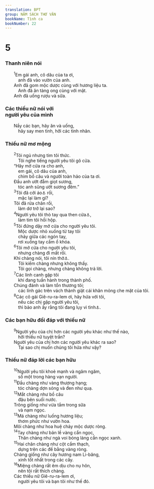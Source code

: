 ```yaml
---
translation: BPT
group: NĂM SÁCH THƠ VĂN
bookName: Tình ca 
bookNumber: 22
---
```


<div class="title"><h1>5</h1><h3>Thanh niên nói</h3></div>
<span class="verse nha_5_1">  <sup>1</sup>Em gái anh, cô dâu của ta ơi,<br/>   anh đã vào vườn của anh.<br/>  Anh đã gom mộc dược cùng với hương liệu ta.<br/>   Anh đã ăn tàng ong cùng với mật.<br/>  Anh đã uống rượu và sữa.<br/></span>
<div class="title"><h3>Các thiếu nữ nói với<br/>người yêu của mình</h3></div>
<span class="verse nha_5_1">  Nầy các bạn, hãy ăn và uống,<br/>   hãy say men tình, hỡi các tình nhân.<br/></span>
<div class="title"><h3>Thiếu nữ mơ mộng</h3></div>
<span class="verse nha_5_2">  <sup>2</sup>Tôi ngủ nhưng tim tôi thức.<br/>   Tôi nghe tiếng người yêu tôi gõ cửa.<br/>  “Hãy mở cửa ra cho anh,<br/>   em gái, cô dâu của anh,<br/>   chim bồ câu và người toàn hảo của ta ơi.<br/>  Đầu anh ướt đẫm giọt sương,<br/>   tóc anh sũng ướt sương đêm.”<br/></span>
<span class="verse nha_5_3">  <sup>3</sup>Tôi đã cởi áo<a data-toggle="tooltip" data-placement="bottom" title="Hay “lúp” (màn che mặt). Xem câu 7.">⚓</a> rồi,<br/>   mặc lại làm gì?<br/>  Tôi đã rửa chân rồi,<br/>   làm dơ trở lại sao?<br/></span>
<span class="verse nha_5_4">  <sup>4</sup>Người yêu tôi thò tay qua then cửa<a data-toggle="tooltip" data-placement="bottom" title="Hay “rút tay ra khỏi then cửa.” Đây có thể là ổ khóa. Một số chìa khóa đời xưa làm giống hình bàn tay. Người ta cho chìa khóa vào lỗ và vặn chốt để đóng hoặc mở cửa.">⚓</a>,<br/>   làm tim tôi hồi hộp.<br/></span>
<span class="verse nha_5_5">  <sup>5</sup>Tôi đứng dậy mở cửa cho người yêu tôi.<br/>   Mộc dược nhỏ xuống từ tay tôi<br/>   chảy giữa các ngón tay,<br/>   rơi xuống tay cầm ổ khóa.<br/></span>
<span class="verse nha_5_6">  <sup>6</sup>Tôi mở cửa cho người yêu tôi,<br/>   nhưng chàng đi mất rồi.<br/>  Khi chàng nói, tôi nín thở<a data-toggle="tooltip" data-placement="bottom" title="Nguyên văn, “Khi chàng lên tiếng, tôi như người mất hồn.”">⚓</a>.<br/>   Tôi kiếm chàng nhưng không thấy.<br/>   Tôi gọi chàng, nhưng chàng không trả lời.<br/></span>
<span class="verse nha_5_7">  <sup>7</sup>Các lính canh gặp tôi<br/>   khi đang tuần hành trong thành phố.<br/>  Chúng đánh và làm tổn thương tôi;<br/>   các lính gác trên vách thành giật cái khăn mỏng che mặt của tôi.<br/></span>
<span class="verse nha_5_8">  <sup>8</sup>Các cô gái Giê-ru-ra-lem ơi, hãy hứa với tôi,<br/>   nếu các chị gặp người yêu tôi,<br/>   thì bảo anh ấy rằng tôi đang lụy vì tình<a data-toggle="tooltip" data-placement="bottom" title="Hay “tôi đang thất tình.”">⚓</a>.<br/></span>
<div class="title"><h3>Các bạn hữu đối đáp với thiếu nữ</h3></div>
<span class="verse nha_5_9">  <sup>9</sup>Người yêu của chị hơn các người yêu khác như thế nào,<br/>   hỡi thiếu nữ tuyệt trần?<br/>  Người yêu của chị hơn các người yêu khác ra sao?<br/>   Tại sao chị muốn chúng tôi hứa như vậy?<br/></span>
<div class="title"><h3>Thiếu nữ đáp lời các bạn hữu</h3></div>
<span class="verse nha_5_10">  <sup>10</sup>Người yêu tôi khoẻ mạnh và ngăm ngăm,<br/>   số một trong hàng vạn người.<br/></span>
<span class="verse nha_5_11">  <sup>11</sup>Đầu chàng như vàng thượng hạng;<br/>   tóc chàng dợn sóng và đen như quạ.<br/></span>
<span class="verse nha_5_12">  <sup>12</sup>Mắt chàng như bồ câu<br/>   đậu bên suối nước.<br/>  Trông giống như vừa tắm trong sữa<br/>   và nạm ngọc.<br/></span>
<span class="verse nha_5_13">  <sup>13</sup>Má chàng như luống hương liệu;<br/>   thơm phức như vườn hoa.<br/>  Môi chàng như hoa huệ chảy mộc dược ròng.<br/></span>
<span class="verse nha_5_14">  <sup>14</sup>Tay chàng như bản lề vàng cẩn ngọc,<br/>   Thân chàng như ngà voi bóng láng cẩn ngọc xanh.<br/></span>
<span class="verse nha_5_15">  <sup>15</sup>Hai chân chàng như cột cẩm thạch,<br/>   dựng trên các đế bằng vàng ròng.<br/>  Chàng giống như cây hương nam Li-băng,<br/>   xinh tốt nhất trong các cây.<br/></span>
<span class="verse nha_5_16">  <sup>16</sup>Miệng chàng rất êm dịu cho nụ hôn,<br/>   nên tôi rất thích chàng.<br/>  Các thiếu nữ Giê-ru-ra-lem ơi,<br/>   người yêu tôi và bạn tôi như thế đó.<br/></span>
